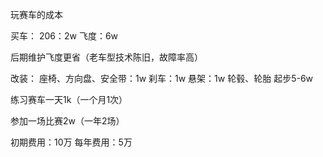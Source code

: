 玩赛车的成本

买车： 
206：2w 
飞度：6w 

后期维护飞度更省（老车型技术陈旧，故障率高） 

改装： 
座椅、方向盘、安全带：1w 
刹车：1w 
悬架：1w 
轮毂、轮胎 
起步5-6w 

练习赛车一天1k（一个月1次） 

参加一场比赛2w（一年2场） 


初期费用：10万 
每年费用：5万 

